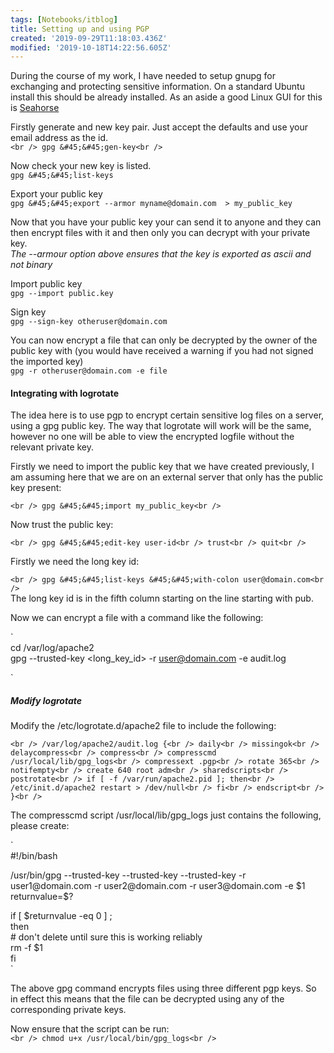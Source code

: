 ```yaml
---
tags: [Notebooks/itblog]
title: Setting up and using PGP
created: '2019-09-29T11:18:03.436Z'
modified: '2019-10-18T14:22:56.605Z'
---
```


During the course of my work, I have needed to setup gnupg for exchanging and protecting sensitive information. On a standard Ubuntu install this should be already installed. As an aside a good Linux GUI for this is [Seahorse][1]

Firstly generate and new key pair. Just accept the defaults and use your email address as the id.  
`<br />
gpg &#45;&#45;gen-key<br />
`

Now check your new key is listed.  
`gpg &#45;&#45;list-keys`

Export your public key  
`gpg &#45;&#45;export --armor myname@domain.com  > my_public_key`

Now that you have your public key your can send it to anyone and they can then encrypt files with it and then only you can decrypt with your private key.  
*The &#45;&#45;armour option above ensures that the key is exported as ascii and not binary*

Import public key  
`gpg --import public.key`

Sign key  
`gpg --sign-key otheruser@domain.com`

You can now encrypt a file that can only be decrypted by the owner of the public key with (you would have received a warning if you had not signed the imported key)  
`gpg -r otheruser@domain.com -e file`

#### Integrating with logrotate

The idea here is to use pgp to encrypt certain sensitive log files on a server, using a gpg public key. The way that logrotate will work will be the same, however no one will be able to view the encrypted logfile without the relevant private key.

Firstly we need to import the public key that we have created previously, I am assuming here that we are on an external server that only has the public key present:

`<br />
gpg &#45;&#45;import my_public_key<br />
`

Now trust the public key:

`<br />
gpg &#45;&#45;edit-key user-id<br />
trust<br />
quit<br />
`

Firstly we need the long key id:

`<br />
gpg &#45;&#45;list-keys &#45;&#45;with-colon user@domain.com<br />
`  
The long key id is in the fifth column starting on the line starting with pub.

Now we can encrypt a file with a command like the following:

`<br />
cd /var/log/apache2<br />
gpg &#45;&#45;trusted-key <long_key_id> -r user@domain.com -e audit.log</p>
<p>`

##### Modify logrotate

Modify the /etc/logrotate.d/apache2 file to include the following:

`<br />
/var/log/apache2/audit.log {<br />
	daily<br />
	missingok<br />
	delaycompress<br />
	compress<br />
	compresscmd /usr/local/lib/gpg_logs<br />
	compressext .pgp<br />
	rotate 365<br />
	notifempty<br />
	create 640 root adm<br />
	sharedscripts<br />
	postrotate<br />
		if [ -f /var/run/apache2.pid ]; then<br />
			/etc/init.d/apache2 restart > /dev/null<br />
		fi<br />
	endscript<br />
}<br />
`

The compresscmd script /usr/local/lib/gpg_logs just contains the following, please create:

`<br />
#!/bin/bash</p>
<p>/usr/bin/gpg &#45;&#45;trusted-key <long_key_id> &#45;&#45;trusted-key <long_key_id> &#45;&#45;trusted-key <long_key_id> -r user1@domain.com -r user2@domain.com -r user3@domain.com -e $1<br />
returnvalue=$?</p>
<p>if [ $returnvalue -eq 0 ] ;<br />
then<br />
# don't delete until sure this is working reliably<br />
rm -f $1<br />
fi<br />
`

The above gpg command encrypts files using three different pgp keys. So in effect this means that the file can be decrypted using any of the corresponding private keys.

Now ensure that the script can be run:  
`<br />
chmod u+x /usr/local/bin/gpg_logs<br />
`

 [1]: http://www.gnome.org/projects/seahorse
